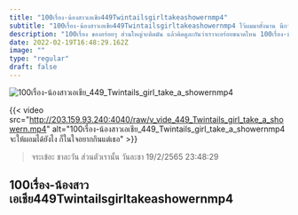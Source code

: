 ```yaml
---
title: "100เรื่อง-น้องสาวเอเชีย449Twintailsgirltakeashowernmp4"
subtitle: "100เรื่อง-น้องสาวเอเชีย449Twintailsgirltakeashowernmp4 ไว้ผมมาตั้งนาน นึกว่าผมจะยาวที่ไหนได้.. ผมร่วง"
description: "100เรื่อง ของอร่อยๆ ส่วนใหญ่จะติดมัน แล้วคิดดูละกันว่าเราจะอร่อยขนาดไหน 100เรื่อง-น้องสาวเอเชีย449Twintailsgirltakeashowernmp4 19/2/2565 23:48:29"
date: 2022-02-19T16:48:29.162Z
image: ""
type: "regular"
draft: false
---
```


![100เรื่อง-น้องสาวเอเชีย_449_Twintails_girl_take_a_showernmp4](http://203.159.93.240:4040/raw/v_vide_449_Twintails_girl_take_a_showern.jpg)

{{< video src="http://203.159.93.240:4040/raw/v_vide_449_Twintails_girl_take_a_showern.mp4" alt="100เรื่อง-น้องสาวเอเชีย_449_Twintails_girl_take_a_showernmp4 จะให้ผอมได้ยังไง ก็ในใจอยากกินแต่เธอ" >}}


> จระเข้อะ ชาละวัน ส่วนตัวเรานั้น วันละชา 19/2/2565 23:48:29

## 100เรื่อง-น้องสาวเอเชีย449Twintailsgirltakeashowernmp4
